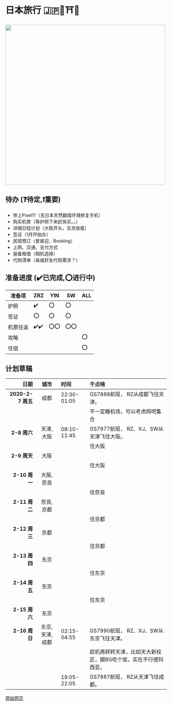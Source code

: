 # 日本旅行 🇯🇵🗼⛩️🍣

<img src="https://i0.wp.com/coffscoast.focusmag.com.au/focus-uploads/2017/02/000040233036.jpg?zoom=2.625&resize=387%2C184&ssl=1" width = 500/>

## 待办 (❓待定,❗重要)

- 带上Pixel!!!（去日本天然翻墙环境修复手机）
- 购买机票（等护照下来赶快买。。）
- 详细日程计划（大阪开头，东京收尾）
- 签证（1月开始办）
- 民宿预订（爱彼迎，Booking）
- 上网、交通、支付方式
- 装备租借（相机选择）
- 代购清单（亲戚好友代购需求？）

## 准备进度 (✔️已完成,⭕进行中)

|准备项|ZRZ|YIN|SW|ALL|
|---|---|---|---|---|
|护照|✔️|⭕|⭕||
|签证|⭕|⭕|⭕||
|机票往返|✔️✔️|⭕⭕|⭕⭕||
|攻略||||⭕|
|住宿||||⭕|

## 计划草稿

| 日期        |城市| 时间           | 干点啥  |
| ----------:|:---:|:-------------|:-----|
|**2020-2-7 周五**|成都| 22:30-01:05|GS7888航班， RZ从成都飞往天津。|
||||不一定睡机场，可以考虑网吧集合|
|**2-8 周六**|天津, 大阪|08:10-11:45| GS7977航班， RZ、XJ、SW从天津飞往大阪。|
||||住大阪|
|**2-9 周天**|大阪||
||||住大阪|
|**2-10 周一**|大阪, 奈良||
||||住奈良|
|**2-11 周二**|奈良, 京都||
||||住京都|
|**2-12 周三**|京都||
||||住京都|
|**2-13 周四**|东京||
||||住东京|
|**2-14 周五**|东京||
||||住东京|
|**2-15 周六**|东京||
|**2-16 周日**|东京, 天津, 成都|02:15-04:55| GS7990航班， RZ、XJ、SW从东京飞往天津。|
||||趁机再转转天津，比如天大新校区，跟BG吃个饭，实在不行德玛西亚。|
|||19:05-22:05|GS7887航班， RZ从天津飞往成都。|

[原始网页](https://zhangruize.github.io/tp/Japan)
